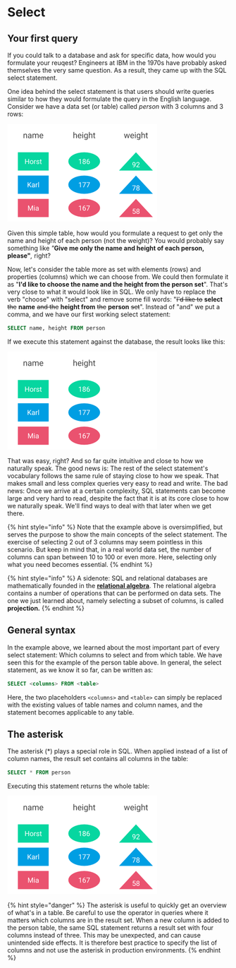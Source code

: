 # Select

## Your first query

If you could talk to a database and ask for specific data, how would you formulate your reuqest? Engineers at IBM in the 1970s have probably asked themselves the very same question. As a result, they came up with the SQL select statement.

One idea behind the select statement is that users should write queries similar to how they would formulate the query in the English language. Consider we have a data set \(or table\) called _person_ with 3 columns and 3 rows:

![](../../../.gitbook/assets/person_table%20%281%29.png)

Given this simple table, how would you formulate a request to get only the name and height of each person \(not the weight\)? You would probably say something like _"_**Give me only the name and height of each person, please"**_,_ right?

Now, let's consider the table more as set with elements \(rows\) and properties \(columns\) which we can choose from. We could then formulate it as "**I'd like to choose the name and the height from the person set**". That's very close to what it would look like in SQL. We only have to replace the verb "choose" with "select" and remove some fill words: "~~I'd like to~~ **select** ~~the~~ **name** ~~and the~~ **height from** ~~the~~ **person** ~~set~~". Instead of "and" we put a comma, and we have our first working select statement:

```sql
SELECT name, height FROM person
```

If we execute this statement against the database, the result looks like this:

![](../../../.gitbook/assets/result_simple_select.png)

That was easy, right? And so far quite intuitive and close to how we naturally speak. The good news is: The rest of the select statement's vocabulary follows the same rule of staying close to how we speak. That makes small and less complex queries very easy to read and write. The bad news: Once we arrive at a certain complexity, SQL statements can become large and very hard to read, despite the fact that it is at its core close to how we naturally speak. We'll find ways to deal with that later when we get there.

{% hint style="info" %}
Note that the example above is oversimplified, but serves the purpose to show the main concepts of the select statement. The exercise of selecting 2 out of 3 columns may seem pointless in this scenario. But keep in mind that, in a real world data set, the number of columns can span between 10 to 100 or even more. Here, selecting only what you need becomes essential.
{% endhint %}

{% hint style="info" %}
A sidenote: SQL and relational databases are mathematically founded in the [**relational algebra**](https://en.wikipedia.org/wiki/Relational_algebra). The relational algebra contains a number of operations that can be performed on data sets. The one we just learned about, namely selecting a subset of columns, is called **projection.**
{% endhint %}

## General syntax

In the example above, we learned about the most important part of every select statement: Which columns to select and from which table. We have seen this for the example of the person table above. In general, the select statement, as we know it so far, can be written as:

```sql
SELECT <columns> FROM <table>
```

Here, the two placeholders `<columns>` and `<table>` can simply be replaced with the existing values of table names and column names, and the statement becomes applicable to any table.

## The asterisk

The asterisk \(\*\) plays a special role in SQL. When applied instead of a list of column names, the result set contains all columns in the table:

```sql
SELECT * FROM person
```

Executing this statement returns the whole table:

![](../../../.gitbook/assets/person_table%20%281%29.png)

{% hint style="danger" %}
The asterisk is useful to quickly get an overview of what's in a table. Be careful to use the operator in queries where it matters which columns are in the result set. When a new column is added to the person table, the same SQL statement returns a result set with four columns instead of three. This may be unexpected, and can cause unintended side effects. It is therefore best practice to specify the list of columns and not use the asterisk in production environments.
{% endhint %}

## 



